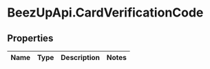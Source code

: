 # BeezUpApi.CardVerificationCode

## Properties
Name | Type | Description | Notes
------------ | ------------- | ------------- | -------------


